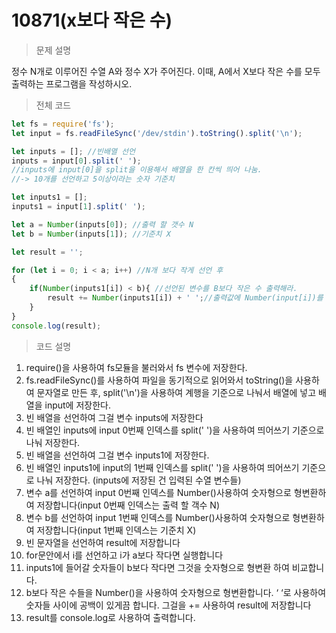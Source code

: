 # 10871(x보다 작은 수)

> 문제 설명
> 

정수 N개로 이루어진 수열 A와 정수 X가 주어진다. 이때, A에서 X보다 작은 수를 모두 출력하는 프로그램을 작성하시오.

> 전체 코드
> 

```jsx
let fs = require('fs');
let input = fs.readFileSync('/dev/stdin').toString().split('\n');

let inputs = []; //빈배열 선언
inputs = input[0].split(' ');
//inputs에 input[0]을 split을 이용해서 배열을 한 칸씩 띄어 나눔.
//-> 10개를 선언하고 5이상이라는 숫자 기준치

let inputs1 = [];
inputs1 = input[1].split(' ');

let a = Number(inputs[0]); //출력 할 갯수 N
let b = Number(inputs[1]); //기준치 X

let result = '';

for (let i = 0; i < a; i++) //N개 보다 작게 선언 후  
{
    if(Number(inputs1[i]) < b){ //선언된 변수를 B보다 작은 수 출력해라.
        result += Number(inputs1[i]) + ' ';//출력값에 Number(input[i])를 넣어 값을 지정
    } 
}
console.log(result);
```

> 코드 설명
> 
1. require()을 사용하여 fs모듈을 불러와서 fs 변수에 저장한다.
2. fs.readFileSync()를 사용하여 파일을 동기적으로 읽어와서 toString()을 사용하여 문자열로 만든 후, split('\n')을 사용하여 계행을 기준으로 나눠서 배열에 넣고 배열을 input에 저장한다.
3. 빈 배열을 선언하여 그걸 변수 inputs에 저장한다
4. 빈 배열인 inputs에 input 0번째 인덱스를 split(' ')을 사용하여 띄어쓰기 기준으로 나눠 저장한다.
5. 빈 배열을 선언하여 그걸 변수 inputs1에 저장한다.
6. 빈 배열인 inputs1에 input의 1번째 인덱스를 split(' ')을 사용하여 띄어쓰기 기준으로 나눠 저장한다. (inputs에 저장된 건 입력된 수열 변수들)
7. 변수  a를 선언하여 input 0번째 인덱스를 Number()사용하여 숫자형으로 형변환하여 저장합니다(input 0번째 인덱스는 출력 할 객수 N)
8. 변수  b를 선언하여 input 1번째 인덱스를 Number()사용하여 숫자형으로 형변환하여 저장합니다(input 1번째 인덱스는 기준치 X)
9. 빈 문자열을 선언하여 result에 저장합니다
10. for문안에서 i를 선언하고 i가 a보다 작다면 실행합니다
11. inputs1에 들어갈 숫자들이 b보다 작다면 그것을 숫자형으로 형변환 하여 비교합니다.
12. b보다 작은 수들을 Number()을 사용하여 숫자형으로 형변환합니다. ‘  ‘로 사용하여 숫자들 사이에 공백이 있게끔 합니다. 그걸을 += 사용하여 result에 저장합니다
13. result를 console.log로 사용하여 출력합니다.
